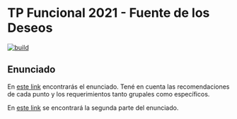 # TP Funcional 2021 - Fuente de los Deseos

[![build](https://github.com/pdep-mn-utn/tp-funcional-fuente-deseos-kata-de-vinos-profe/actions/workflows/build.yml/badge.svg)](https://github.com/pdep-mn-utn/tp-funcional-fuente-deseos-kata-de-vinos-profe/actions/workflows/build.yml)

## Enunciado

En [este link](https://docs.google.com/document/d/16h6xvoRneUvdV5sDMADE15OwphCg70EhiAUoj9aEOG8/edit) encontrarás el enunciado. Tené en cuenta las recomendaciones de cada punto y los requerimientos tanto grupales como específicos.

En [este link](https://docs.google.com/document/d/1-ce6T1GgTaT84SujlPxuhtnmBahFfzMn0mRzbj6Jdlo/edit) se encontrará la segunda parte del enunciado.
